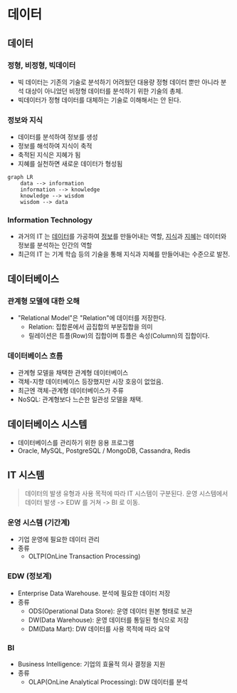 # 데이터
## 데이터
### 정형, 비정형, 빅데이터
- 빅 데이터는 기존의 기술로 분석하기 어려웠던 대용량 정형 데이터 뿐만 아니라 분석 대상이 아니었던 비정형 데이터를 분석하기 위한 기술의 총체.
- 빅데이터가 정형 데이터를 대체하는 기술로 이해해서는 안 된다.


### 정보와 지식
- 데이터를 분석하여 정보를 생성
- 정보를 해석하여 지식이 축적
- 축적된 지식은 지혜가 됨
- 지혜를 실천하면 새로운 데이터가 형성됨
```mermaid
graph LR
    data --> information 
    information --> knowledge
    knowledge --> wisdom
    wisdom --> data
```

### Information Technology
- 과거의 IT 는 <ins>데이터</ins>를 가공하여 <ins>정보</ins>를 만들어내는 역할, <ins>지식</ins>과 <ins>지혜</ins>는 데이터와 정보를 분석하는 인간의 역할
- 최근의 IT 는 기계 학습 등의 기술을 통해 지식과 지혜를 만들어내는 수준으로 발전.

## 데이터베이스
### 관계형 모델에 대한 오해
- "Relational Model"은 "Relation"에 데이터를 저장한다.
  - Relation: 집합론에서 곱집합의 부분집합을 의미
  - 릴레이션은 튜플(Row)의 집합이며 튜플은 속성(Column)의 집합이다.
### 데이터베이스 흐름
- 관계형 모델을 채택한 관계형 데이터베이스
- 객체-지향 데이터베이스 등장했지만 시장 호응이 없었음.
- 최근엔 객체-관계형 데이터베이스가 주류
- NoSQL: 관계형보다 느슨한 일관성 모델을 채택.

## 데이터베이스 시스템
- 데이터베이스를 관리하기 위한 응용 프로그램
- Oracle, MySQL, PostgreSQL / MongoDB, Cassandra, Redis

## IT 시스템
> 데이터의 발생 유형과 사용 목적에 따라 IT 시스템이 구분된다.
> 운영 시스템에서 데이터 발생 -> EDW 를 거쳐 -> BI 로 이동.
### 운영 시스템 (기간계)
- 기업 운영에 필요한 데이터 관리
- 종류
  - OLTP(OnLine Transaction Processing)
### EDW (정보계)
- Enterprise Data Warehouse. 분석에 필요한 데이터 저장
- 종류
  - ODS(Operational Data Store): 운영 데이터 원본 형태로 보관
  - DW(Data Warehouse): 운영 데이터를 통일된 형식으로 저장
  - DM(Data Mart): DW 데이터를 사용 목적에 따라 요약
### BI
- Business Intelligence: 기업의 효율적 의사 결정을 지원
- 종류
  - OLAP(OnLine Analytical Processing): DW 데이터를 분석